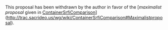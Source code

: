 This proposal has been withdrawn by the author in favor of the [*maximalist proposal* given in [ContainerSrfiComparison](ContainerSrfiComparison.md)](http://trac.sacrideo.us/wg/wiki/ContainerSrfiComparison#Maximalistproposal).

